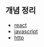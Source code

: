 ## 개념 정리

- [react](https://github.com/danpoj/danpoj-docs/blob/main/react.md)
- [javascript](https://github.com/danpoj/danpoj-docs/blob/main/js.md)
- [http](https://github.com/danpoj/danpoj-docs/blob/main/http.md)
